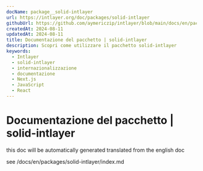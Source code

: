 ```yaml
---
docName: package__solid-intlayer
url: https://intlayer.org/doc/packages/solid-intlayer
githubUrl: https://github.com/aymericzip/intlayer/blob/main/docs/en/packages/solid-intlayer/index.md
createdAt: 2024-08-11
updatedAt: 2024-08-11
title: Documentazione del pacchetto | solid-intlayer
description: Scopri come utilizzare il pacchetto solid-intlayer
keywords:
  - Intlayer
  - solid-intlayer
  - internazionalizzazione
  - documentazione
  - Next.js
  - JavaScript
  - React
---
```


# Documentazione del pacchetto | solid-intlayer

this doc will be automatically generated translated from the english doc

see /docs/en/packages/solid-intlayer/index.md
